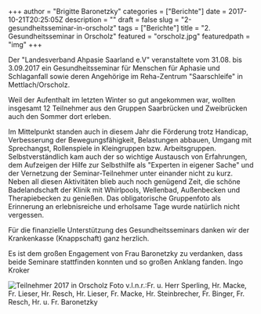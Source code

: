 +++
author = "Brigitte Baronetzky"
categories = ["Berichte"]
date = 2017-10-21T20:25:05Z
description = ""
draft = false
slug = "2-gesundheitsseminar-in-orscholz"
tags = ["Berichte"]
title = "2. Gesundheitsseminar in Orscholz"
featured = "orscholz.jpg"
featuredpath = "img"
+++

Der "Landesverband Ahpasie Saarland e.V"
veranstaltete vom 31.08. bis 3.09.2017 ein Gesundheitsseminar für Menschen für Aphasie und Schlaganfall sowie deren Angehörige im Reha-Zentrum "Saarschleife" in Mettlach/Orscholz.

Weil der Aufenthalt im letzten Winter so gut angekommen war, wollten insgesamt 12 Teilnehmer aus den Gruppen Saarbrücken und Zweibrücken auch den Sommer dort erleben.

Im Mittelpunkt standen auch in diesem Jahr die Förderung trotz Handicap, Verbesserung der Bewegungsfähigkeit, Belastungen abbauen, Umgang mit Sprechangst, Rollenspiele in Kleingruppen bzw. Arbeitsgruppen.
Selbstverständlich kam auch der so wichtige Austausch von Erfahrungen, dem Aufzeigen der Hilfe zur Selbsthilfe als "Experten in eigener Sache" und der Vernetzung der Seminar-Teilnehmer unter einander nicht zu kurz.
Neben all diesen Aktivitäten blieb auch noch genügend Zeit, die schöne Badelandschaft der Klinik mit Whirlpools, Wellenbad, Außenbecken und Therapiebecken zu genießen. 
Das obligatorische Gruppenfoto als Erinnerung an erlebnisreiche und erholsame Tage wurde natürlich nicht vergessen.

Für die finanzielle Unterstützung des Gesundheitsseminars danken wir der Krankenkasse (Knappschaft) ganz herzlich.

Es ist dem großen Engagement von Frau Baronetzky zu verdanken, dass beide Seminare stattfinden konnten und so großen Anklang fanden.
Ingo Kroker 

![Teilnehmer 2017 in Orscholz](/img/orscholz.jpg)
Foto v.l.n.r.:Fr. u. Herr Sperling, Hr. Macke, Fr. Lieser, Hr. Resch, Hr. Lieser, Fr. Macke, Hr. Steinbrecher, Fr. Binger, Fr. Resch, Hr. u. Fr. Baronetzky
